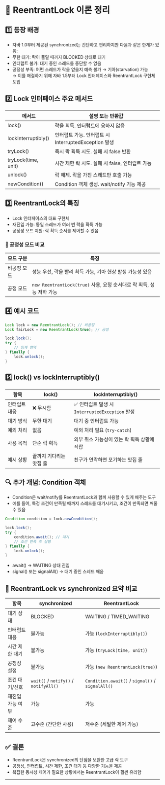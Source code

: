 # 🔐 ReentrantLock 이론 정리
## 1️⃣ 등장 배경
- 자바 1.0부터 제공된 synchronized는 간단하고 편리하지만 다음과 같은 한계가 있음:
- 무한 대기: 락이 풀릴 때까지 BLOCKED 상태로 대기
- 인터럽트 불가: 대기 중인 스레드를 중단할 수 없음
- 공정성 부족: 어떤 스레드가 락을 얻을지 예측 불가 → 기아(starvation) 가능  
    → 이를 해결하기 위해 자바 1.5부터 Lock 인터페이스와 ReentrantLock 구현체 도입

## 2️⃣ Lock 인터페이스 주요 메서드

| 메서드                  | 설명 또는 반환값                                |
|-------------------------|--------------------------------------------------|
| lock()                  | 락을 획득. 인터럽트에 응하지 않음                |
| lockInterruptibly()     | 인터럽트 가능. 인터럽트 시 InterruptedException 발생 |
| tryLock()               | 즉시 락 획득 시도. 실패 시 false 반환             |
| tryLock(time, unit)     | 시간 제한 락 시도. 실패 시 false, 인터럽트 가능   |
| unlock()                | 락 해제. 락을 가진 스레드만 호출 가능             |
| newCondition()          | Condition 객체 생성. wait/notify 기능 제공        |

## 3️⃣ ReentrantLock의 특징
- Lock 인터페이스의 대표 구현체
- 재진입 가능: 동일 스레드가 여러 번 락을 획득 가능
- 공정성 모드 지원: 락 획득 순서를 제어할 수 있음

### 🔁 공정성 모드 비교

| 모드 구분       | 특징                                                   |
|----------------|--------------------------------------------------------|
| 비공정 모드     | 성능 우선, 락을 빨리 획득 가능, 기아 현상 발생 가능성 있음 |
| 공정 모드       | `new ReentrantLock(true)` 사용, 요청 순서대로 락 획득, 성능 저하 가능 |

## 4️⃣ 예시 코드
```java
Lock lock = new ReentrantLock(); // 비공정
Lock fairLock = new ReentrantLock(true); // 공정

lock.lock();
try {
    // 임계 영역
} finally {
    lock.unlock();
}
```
## 5️⃣ lock() vs lockInterruptibly()

| 항목               | lock()                                      | lockInterruptibly()                              |
|--------------------|----------------------------------------------|--------------------------------------------------|
| 인터럽트 대응       | ❌ 무시함                                     | ✅ 인터럽트 발생 시 `InterruptedException` 발생   |
| 대기 방식           | 무한 대기                                     | 대기 중 인터럽트 가능                            |
| 예외 처리           | 없음                                          | 예외 처리 필요 (`try-catch`)                     |
| 사용 목적           | 단순 락 획득                                   | 외부 취소 가능성이 있는 락 획득 상황에 적합       |
| 예시 상황           | 끝까지 기다리는 맛집 줄                       | 친구가 연락하면 포기하는 맛집 줄                  |


## 🔍 추가 개념: Condition 객체
- Condition은 wait/notify를 ReentrantLock과 함께 사용할 수 있게 해주는 도구
- 예를 들어, 특정 조건이 만족될 때까지 스레드를 대기시키고, 조건이 만족되면 깨울 수 있음
```java
Condition condition = lock.newCondition();

lock.lock();
try {
    condition.await(); // 대기
    // 조건 만족 후 실행
} finally {
    lock.unlock();
}
```
- await() → WAITING 상태 진입
- signal() 또는 signalAll() → 대기 중인 스레드 깨움

## 📌 ReentrantLock vs synchronized 요약 비교

| 항목               | synchronized                          | ReentrantLock                                 |
|--------------------|----------------------------------------|-----------------------------------------------|
| 대기 상태           | BLOCKED                                | WAITING / TIMED_WAITING                        |
| 인터럽트 대응       | 불가능                                 | 가능 (`lockInterruptibly()`)                  |
| 시간 제한 대기       | 불가능                                 | 가능 (`tryLock(time, unit)`)                  |
| 공정성 설정         | 불가능                                 | 가능 (`new ReentrantLock(true)`)              |
| 조건 대기/신호      | `wait()` / `notify()` / `notifyAll()` | `Condition.await()` / `signal()` / `signalAll()` |
| 재진입 가능 여부     | 가능                                   | 가능                                           |
| 제어 수준           | 고수준 (간단한 사용)                   | 저수준 (세밀한 제어 가능)                      |

## ✅ 결론
- ReentrantLock은 synchronized의 단점을 보완한 고급 락 도구
- 공정성, 인터럽트, 시간 제한, 조건 대기 등 다양한 기능을 제공
- 복잡한 동시성 제어가 필요한 상황에서는 ReentrantLock이 훨씬 유리함

---
